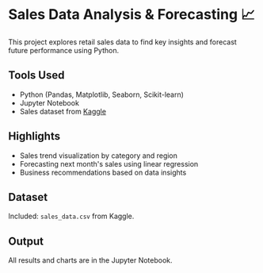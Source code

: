 # Sales Data Analysis & Forecasting 📈

This project explores retail sales data to find key insights and forecast future performance using Python.

## Tools Used
- Python (Pandas, Matplotlib, Seaborn, Scikit-learn)
- Jupyter Notebook
- Sales dataset from [Kaggle](https://www.kaggle.com/datasets/rohitsahoo/sales-forecasting)

## Highlights
- Sales trend visualization by category and region
- Forecasting next month's sales using linear regression
- Business recommendations based on data insights

## Dataset
Included: `sales_data.csv` from Kaggle.

## Output
All results and charts are in the Jupyter Notebook.
